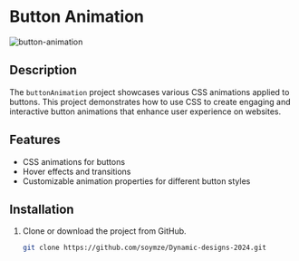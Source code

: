 
# Button Animation
![button-animation](https://github.com/soymze/Dynamic-designs-2024/blob/master/button-animation.gif)
## Description
The `buttonAnimation` project showcases various CSS animations applied to buttons. This project demonstrates how to use CSS to create engaging and interactive button animations that enhance user experience on websites.

## Features
- CSS animations for buttons
- Hover effects and transitions
- Customizable animation properties for different button styles

## Installation
1. Clone or download the project from GitHub.
   ```bash
   git clone https://github.com/soymze/Dynamic-designs-2024.git
